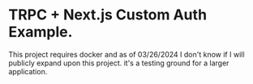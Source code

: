 # TRPC + Next.js Custom Auth Example.

This project requires docker and as of 03/26/2024 I don't know if I will publicly expand upon this project. it's a testing ground for a larger application.
